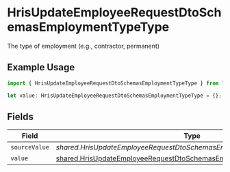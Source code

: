 # HrisUpdateEmployeeRequestDtoSchemasEmploymentTypeType

The type of employment (e.g., contractor, permanent)

## Example Usage

```typescript
import { HrisUpdateEmployeeRequestDtoSchemasEmploymentTypeType } from "@stackone/stackone-client-ts/sdk/models/shared";

let value: HrisUpdateEmployeeRequestDtoSchemasEmploymentTypeType = {};
```

## Fields

| Field                                                                                                                                                         | Type                                                                                                                                                          | Required                                                                                                                                                      | Description                                                                                                                                                   |
| ------------------------------------------------------------------------------------------------------------------------------------------------------------- | ------------------------------------------------------------------------------------------------------------------------------------------------------------- | ------------------------------------------------------------------------------------------------------------------------------------------------------------- | ------------------------------------------------------------------------------------------------------------------------------------------------------------- |
| `sourceValue`                                                                                                                                                 | *shared.HrisUpdateEmployeeRequestDtoSchemasEmploymentTypeTypeSourceValue*                                                                                     | :heavy_minus_sign:                                                                                                                                            | N/A                                                                                                                                                           |
| `value`                                                                                                                                                       | [shared.HrisUpdateEmployeeRequestDtoSchemasEmploymentTypeTypeValue](../../../sdk/models/shared/hrisupdateemployeerequestdtoschemasemploymenttypetypevalue.md) | :heavy_minus_sign:                                                                                                                                            | N/A                                                                                                                                                           |